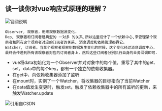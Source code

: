 ## 谈一谈你对vue响应式原理的理解？
![官网说明](https://vuejs.org/images/data.png)
```
Observer, 观察者，用来观察数据源变化.
Dep, 观察者和订阅者是典型的 一对多 的关系,所以这里设计了一个依赖中心,来管理某个观察者和所有这个观察者对应的订阅者的关系, 消息调度和依赖管理都靠它。
Watcher, 订阅者，当某个观察者观察到数据发生变化的时候，这个变化经过消息调度中心，最终会传递到所有该观察者对应的订阅者身上，然后这些订阅者分别执行自身的业务回调即可.
```
+ vue将data初始化为一个Observer并对对象中的每个值，重写了其中的get、set，data中的每个key，都有一个独立的依赖收集器。
+ 在get中，向依赖收集器添加了监听
+ 在mount时，实例了一个Watcher，将收集器的目标指向了当前Watcher
+ 在data值发生变更时，触发set，触发了依赖收集器中的所有监听的更新，来触发Watcher.update

![引用自CSDN](https://img-blog.csdn.net/2018070918431875?watermark/2/text/aHR0cHM6Ly9ibG9nLmNzZG4ubmV0L2E0MTk0MTk=/font/5a6L5L2T/fontsize/400/fill/I0JBQkFCMA==/dissolve/70)